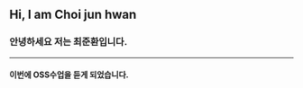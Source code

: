 ## Hi, I am Choi jun hwan

### 안녕하세요 저는 최준환입니다.
------------------------------
#### 이번에 OSS수업을 듣게 되었습니다.
